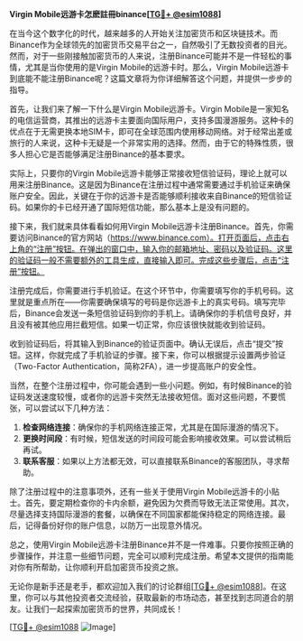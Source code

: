 **Virgin Mobile远游卡怎麽註冊binance[[TG💪+ @esim1088](https://t.me/s/esim1088)]**

在当今这个数字化的时代，越来越多的人开始关注加密货币和区块链技术。而Binance作为全球领先的加密货币交易平台之一，自然吸引了无数投资者的目光。然而，对于一些刚接触加密货币的人来说，注册Binance可能并不是一件轻松的事情，尤其是当你使用的是Virgin Mobile的远游卡时。那么，Virgin Mobile远游卡到底能不能注册Binance呢？这篇文章将为你详细解答这个问题，并提供一步步的指导。

首先，让我们来了解一下什么是Virgin Mobile远游卡。Virgin Mobile是一家知名的电信运营商，其推出的远游卡主要面向国际用户，支持多国漫游服务。这种卡的优点在于无需更换本地SIM卡，即可在全球范围内使用移动网络。对于经常出差或旅行的人来说，这种卡无疑是一个非常实用的选择。然而，由于它的特殊性质，很多人担心它是否能够满足注册Binance的基本要求。

实际上，只要你的Virgin Mobile远游卡能够正常接收短信验证码，理论上就可以用来注册Binance。这是因为Binance在注册过程中通常需要通过手机验证来确保账户安全。因此，关键在于你的远游卡是否能够顺利接收来自Binance的短信验证码。如果你的卡已经开通了国际短信功能，那么基本上是没有问题的。

接下来，我们就来具体看看如何用Virgin Mobile远游卡注册Binance。首先，你需要访问Binance的官方网站（https://www.binance.com）。打开页面后，点击右上角的“注册”按钮。在弹出的窗口中，输入你的邮箱地址、密码以及验证码。这里的验证码一般不需要额外的工具生成，直接输入即可。完成这些步骤后，点击“注册”按钮。

注册完成后，你需要进行手机验证。在这个环节中，你需要填写你的手机号码。这里就是重点所在——你需要确保填写的号码是你远游卡上的真实号码。填写完毕后，Binance会发送一条短信验证码到你的手机上。请确保你的手机信号良好，并且没有被其他应用拦截短信。如果一切正常，你应该很快就能收到验证码。

收到验证码后，将其输入到Binance的验证页面中。确认无误后，点击“提交”按钮。这样，你就完成了手机验证的步骤。接下来，你可以根据提示设置两步验证（Two-Factor Authentication，简称2FA），进一步提高账户的安全性。

当然，在整个注册过程中，你可能会遇到一些小问题。例如，有时候Binance的验证码发送速度较慢，或者你的远游卡突然无法接收短信。面对这些问题，不要慌张，可以尝试以下几种方法：

1. **检查网络连接**：确保你的手机网络连接正常，尤其是在国际漫游的情况下。
2. **更换时间段**：有时候，短信发送的时间段可能会影响接收效果。可以尝试稍后再试。
3. **联系客服**：如果以上方法都无效，可以直接联系Binance的客服团队，寻求帮助。

除了注册过程中的注意事项外，还有一些关于使用Virgin Mobile远游卡的小贴士。首先，要定期检查你的卡内余额，避免因为欠费而导致无法正常使用。其次，尽量选择支持国际漫游的套餐，以确保在不同国家都能保持稳定的网络连接。最后，记得备份好你的账户信息，以防万一出现意外情况。

总之，使用Virgin Mobile远游卡注册Binance并不是一件难事。只要你按照正确的步骤操作，并注意一些细节问题，完全可以顺利完成注册。希望本文提供的指南能对你有所帮助，让你顺利开启加密货币投资之旅。

无论你是新手还是老手，都欢迎加入我们的讨论群组[[TG💪+ @esim1088](https://t.me/s/esim1088)]。在这里，你可以与其他投资者交流经验，获取最新的市场动态，甚至找到志同道合的朋友。让我们一起探索加密货币的世界，共同成长！

[[TG💪+ @esim1088](https://t.me/s/esim1088) ![Image](https://i.postimg.cc/4NQfJmqS/Snipaste-2025-05-13-00-14-12.png)]